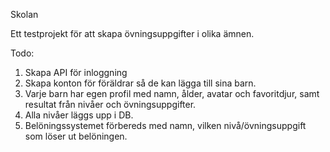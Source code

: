 Skolan

Ett testprojekt för att skapa övningsuppgifter i olika ämnen.

Todo:
1. Skapa API för inloggning
2. Skapa konton för föräldrar så de kan lägga till sina barn.
3. Varje barn har egen profil med namn, ålder, avatar och favoritdjur,
   samt resultat från nivåer och övningsuppgifter.
4. Alla nivåer läggs upp i DB.
5. Belöningssystemet förbereds med namn, vilken nivå/övningsuppgift som
   löser ut belöningen.
